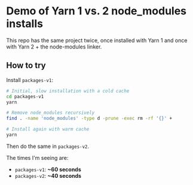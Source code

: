 # Demo of Yarn 1 vs. 2 node_modules installs

This repo has the same project twice, once installed with Yarn 1 and once with Yarn 2 + the node-modules linker.

## How to try

Install `packages-v1`:

```bash
# Initial, slow installation with a cold cache
cd packages-v1
yarn

# Remove node_modules recursively
find . -name 'node_modules' -type d -prune -exec rm -rf '{}' +

# Install again with warm cache
yarn
```

Then do the same in `packages-v2`.

The times I'm seeing are:

- `packages-v1`: **~60 seconds**
- `packages-v2`: **~40 seconds**

